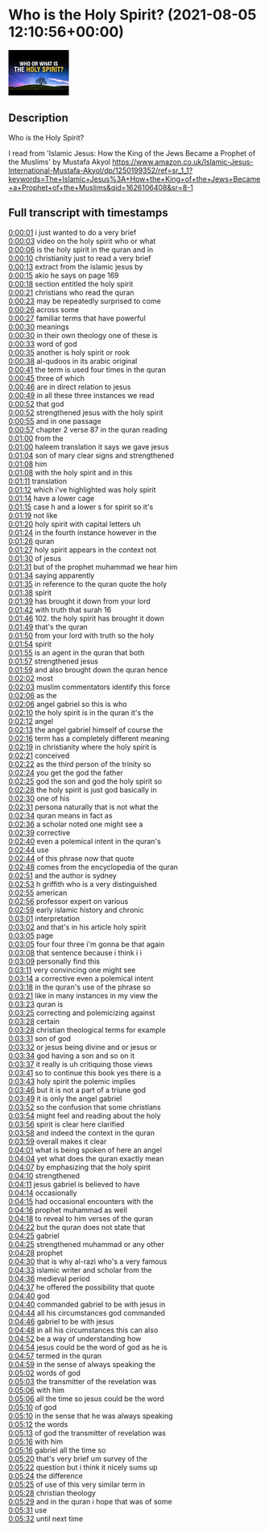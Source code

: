 # Who is the Holy Spirit? (2021-08-05 12:10:56+00:00)

![alt Who is the Holy Spirit?](VGd59ASK_VM.jpg "Who is the Holy Spirit?")

## Description

Who is the Holy Spirit?

I read from 'Islamic Jesus: How the King of the Jews Became a Prophet of the Muslims' by Mustafa Akyol https://www.amazon.co.uk/Islamic-Jesus-International-Mustafa-Akyol/dp/1250199352/ref=sr_1_1?keywords=The+Islamic+Jesus%3A+How+the+King+of+the+Jews+Became+a+Prophet+of+the+Muslims&qid=1626106408&sr=8-1



## Full transcript with timestamps

[0:00:01](https://youtu.be/VGd59ASK_VM?t=1) i just wanted to do a very brief  
[0:00:03](https://youtu.be/VGd59ASK_VM?t=3) video on the holy spirit who or what  
[0:00:06](https://youtu.be/VGd59ASK_VM?t=6) is the holy spirit in the quran and in  
[0:00:10](https://youtu.be/VGd59ASK_VM?t=10) christianity just to read a very brief  
[0:00:13](https://youtu.be/VGd59ASK_VM?t=13) extract from the islamic jesus by  
[0:00:15](https://youtu.be/VGd59ASK_VM?t=15) akio he says on page 169  
[0:00:18](https://youtu.be/VGd59ASK_VM?t=18) section entitled the holy spirit  
[0:00:21](https://youtu.be/VGd59ASK_VM?t=21) christians who read the quran  
[0:00:23](https://youtu.be/VGd59ASK_VM?t=23) may be repeatedly surprised to come  
[0:00:26](https://youtu.be/VGd59ASK_VM?t=26) across some  
[0:00:27](https://youtu.be/VGd59ASK_VM?t=27) familiar terms that have powerful  
[0:00:30](https://youtu.be/VGd59ASK_VM?t=30) meanings  
[0:00:30](https://youtu.be/VGd59ASK_VM?t=30) in their own theology one of these is  
[0:00:33](https://youtu.be/VGd59ASK_VM?t=33) word of god  
[0:00:35](https://youtu.be/VGd59ASK_VM?t=35) another is holy spirit or rook  
[0:00:38](https://youtu.be/VGd59ASK_VM?t=38) al-qudoos in its arabic original  
[0:00:41](https://youtu.be/VGd59ASK_VM?t=41) the term is used four times in the quran  
[0:00:45](https://youtu.be/VGd59ASK_VM?t=45) three of which  
[0:00:46](https://youtu.be/VGd59ASK_VM?t=46) are in direct relation to jesus  
[0:00:49](https://youtu.be/VGd59ASK_VM?t=49) in all these three instances we read  
[0:00:52](https://youtu.be/VGd59ASK_VM?t=52) that god  
[0:00:52](https://youtu.be/VGd59ASK_VM?t=52) strengthened jesus with the holy spirit  
[0:00:55](https://youtu.be/VGd59ASK_VM?t=55) and in one passage  
[0:00:57](https://youtu.be/VGd59ASK_VM?t=57) chapter 2 verse 87 in the quran reading  
[0:01:00](https://youtu.be/VGd59ASK_VM?t=60) from the  
[0:01:00](https://youtu.be/VGd59ASK_VM?t=60) haleem translation it says we gave jesus  
[0:01:04](https://youtu.be/VGd59ASK_VM?t=64) son of mary clear signs and strengthened  
[0:01:08](https://youtu.be/VGd59ASK_VM?t=68) him  
[0:01:08](https://youtu.be/VGd59ASK_VM?t=68) with the holy spirit and in this  
[0:01:11](https://youtu.be/VGd59ASK_VM?t=71) translation  
[0:01:12](https://youtu.be/VGd59ASK_VM?t=72) which i've highlighted was holy spirit  
[0:01:14](https://youtu.be/VGd59ASK_VM?t=74) have a lower cage  
[0:01:15](https://youtu.be/VGd59ASK_VM?t=75) case h and a lower s for spirit so it's  
[0:01:19](https://youtu.be/VGd59ASK_VM?t=79) not like  
[0:01:20](https://youtu.be/VGd59ASK_VM?t=80) holy spirit with capital letters uh  
[0:01:24](https://youtu.be/VGd59ASK_VM?t=84) in the fourth instance however in the  
[0:01:26](https://youtu.be/VGd59ASK_VM?t=86) quran  
[0:01:27](https://youtu.be/VGd59ASK_VM?t=87) holy spirit appears in the context not  
[0:01:30](https://youtu.be/VGd59ASK_VM?t=90) of jesus  
[0:01:31](https://youtu.be/VGd59ASK_VM?t=91) but of the prophet muhammad we hear him  
[0:01:34](https://youtu.be/VGd59ASK_VM?t=94) saying apparently  
[0:01:35](https://youtu.be/VGd59ASK_VM?t=95) in reference to the quran quote the holy  
[0:01:38](https://youtu.be/VGd59ASK_VM?t=98) spirit  
[0:01:39](https://youtu.be/VGd59ASK_VM?t=99) has brought it down from your lord  
[0:01:42](https://youtu.be/VGd59ASK_VM?t=102) with truth that surah 16  
[0:01:46](https://youtu.be/VGd59ASK_VM?t=106) 102. the holy spirit has brought it down  
[0:01:49](https://youtu.be/VGd59ASK_VM?t=109) that's the quran  
[0:01:50](https://youtu.be/VGd59ASK_VM?t=110) from your lord with truth so the holy  
[0:01:54](https://youtu.be/VGd59ASK_VM?t=114) spirit  
[0:01:55](https://youtu.be/VGd59ASK_VM?t=115) is an agent in the quran that both  
[0:01:57](https://youtu.be/VGd59ASK_VM?t=117) strengthened jesus  
[0:01:59](https://youtu.be/VGd59ASK_VM?t=119) and also brought down the quran hence  
[0:02:02](https://youtu.be/VGd59ASK_VM?t=122) most  
[0:02:03](https://youtu.be/VGd59ASK_VM?t=123) muslim commentators identify this force  
[0:02:06](https://youtu.be/VGd59ASK_VM?t=126) as the  
[0:02:06](https://youtu.be/VGd59ASK_VM?t=126) angel gabriel so this is who  
[0:02:10](https://youtu.be/VGd59ASK_VM?t=130) the holy spirit is in the quran it's the  
[0:02:12](https://youtu.be/VGd59ASK_VM?t=132) angel  
[0:02:13](https://youtu.be/VGd59ASK_VM?t=133) the angel gabriel himself of course the  
[0:02:16](https://youtu.be/VGd59ASK_VM?t=136) term has a completely different meaning  
[0:02:19](https://youtu.be/VGd59ASK_VM?t=139) in christianity where the holy spirit is  
[0:02:21](https://youtu.be/VGd59ASK_VM?t=141) conceived  
[0:02:22](https://youtu.be/VGd59ASK_VM?t=142) as the third person of the trinity so  
[0:02:24](https://youtu.be/VGd59ASK_VM?t=144) you get the god the father  
[0:02:25](https://youtu.be/VGd59ASK_VM?t=145) god the son and god the holy spirit so  
[0:02:28](https://youtu.be/VGd59ASK_VM?t=148) the holy spirit is just god basically in  
[0:02:30](https://youtu.be/VGd59ASK_VM?t=150) one of his  
[0:02:31](https://youtu.be/VGd59ASK_VM?t=151) persona naturally that is not what the  
[0:02:34](https://youtu.be/VGd59ASK_VM?t=154) quran means in fact as  
[0:02:36](https://youtu.be/VGd59ASK_VM?t=156) a scholar noted one might see a  
[0:02:39](https://youtu.be/VGd59ASK_VM?t=159) corrective  
[0:02:40](https://youtu.be/VGd59ASK_VM?t=160) even a polemical intent in the quran's  
[0:02:44](https://youtu.be/VGd59ASK_VM?t=164) use  
[0:02:44](https://youtu.be/VGd59ASK_VM?t=164) of this phrase now that quote  
[0:02:48](https://youtu.be/VGd59ASK_VM?t=168) comes from the encyclopedia of the quran  
[0:02:51](https://youtu.be/VGd59ASK_VM?t=171) and the author is sydney  
[0:02:53](https://youtu.be/VGd59ASK_VM?t=173) h griffith who is a very distinguished  
[0:02:55](https://youtu.be/VGd59ASK_VM?t=175) american  
[0:02:56](https://youtu.be/VGd59ASK_VM?t=176) professor expert on various  
[0:02:59](https://youtu.be/VGd59ASK_VM?t=179) early islamic history and chronic  
[0:03:01](https://youtu.be/VGd59ASK_VM?t=181) interpretation  
[0:03:02](https://youtu.be/VGd59ASK_VM?t=182) and that's in his article holy spirit  
[0:03:05](https://youtu.be/VGd59ASK_VM?t=185) page  
[0:03:05](https://youtu.be/VGd59ASK_VM?t=185) four four three i'm gonna be that again  
[0:03:08](https://youtu.be/VGd59ASK_VM?t=188) that sentence because i think i i  
[0:03:09](https://youtu.be/VGd59ASK_VM?t=189) personally find this  
[0:03:11](https://youtu.be/VGd59ASK_VM?t=191) very convincing one might see  
[0:03:14](https://youtu.be/VGd59ASK_VM?t=194) a corrective even a polemical intent  
[0:03:18](https://youtu.be/VGd59ASK_VM?t=198) in the quran's use of the phrase so  
[0:03:21](https://youtu.be/VGd59ASK_VM?t=201) like in many instances in my view the  
[0:03:23](https://youtu.be/VGd59ASK_VM?t=203) quran is  
[0:03:25](https://youtu.be/VGd59ASK_VM?t=205) correcting and polemicizing against  
[0:03:28](https://youtu.be/VGd59ASK_VM?t=208) certain  
[0:03:28](https://youtu.be/VGd59ASK_VM?t=208) christian theological terms for example  
[0:03:31](https://youtu.be/VGd59ASK_VM?t=211) son of god  
[0:03:32](https://youtu.be/VGd59ASK_VM?t=212) or jesus being divine and or jesus or  
[0:03:34](https://youtu.be/VGd59ASK_VM?t=214) god having a son and so on it  
[0:03:37](https://youtu.be/VGd59ASK_VM?t=217) it really is uh critiquing those views  
[0:03:41](https://youtu.be/VGd59ASK_VM?t=221) so to continue this book yes there is a  
[0:03:43](https://youtu.be/VGd59ASK_VM?t=223) holy spirit the polemic implies  
[0:03:46](https://youtu.be/VGd59ASK_VM?t=226) but it is not a part of a triune god  
[0:03:49](https://youtu.be/VGd59ASK_VM?t=229) it is only the angel gabriel  
[0:03:52](https://youtu.be/VGd59ASK_VM?t=232) so the confusion that some christians  
[0:03:54](https://youtu.be/VGd59ASK_VM?t=234) might feel and reading about the holy  
[0:03:56](https://youtu.be/VGd59ASK_VM?t=236) spirit is clear here clarified  
[0:03:58](https://youtu.be/VGd59ASK_VM?t=238) and indeed the context in the quran  
[0:03:59](https://youtu.be/VGd59ASK_VM?t=239) overall makes it clear  
[0:04:01](https://youtu.be/VGd59ASK_VM?t=241) what is being spoken of here an angel  
[0:04:04](https://youtu.be/VGd59ASK_VM?t=244) yet what does the quran exactly mean  
[0:04:07](https://youtu.be/VGd59ASK_VM?t=247) by emphasizing that the holy spirit  
[0:04:10](https://youtu.be/VGd59ASK_VM?t=250) strengthened  
[0:04:11](https://youtu.be/VGd59ASK_VM?t=251) jesus gabriel is believed to have  
[0:04:14](https://youtu.be/VGd59ASK_VM?t=254) occasionally  
[0:04:15](https://youtu.be/VGd59ASK_VM?t=255) had occasional encounters with the  
[0:04:16](https://youtu.be/VGd59ASK_VM?t=256) prophet muhammad as well  
[0:04:18](https://youtu.be/VGd59ASK_VM?t=258) to reveal to him verses of the quran  
[0:04:22](https://youtu.be/VGd59ASK_VM?t=262) but the quran does not state that  
[0:04:25](https://youtu.be/VGd59ASK_VM?t=265) gabriel  
[0:04:25](https://youtu.be/VGd59ASK_VM?t=265) strengthened muhammad or any other  
[0:04:28](https://youtu.be/VGd59ASK_VM?t=268) prophet  
[0:04:30](https://youtu.be/VGd59ASK_VM?t=270) that is why al-razi who's a very famous  
[0:04:33](https://youtu.be/VGd59ASK_VM?t=273) islamic writer and scholar from the  
[0:04:36](https://youtu.be/VGd59ASK_VM?t=276) medieval period  
[0:04:37](https://youtu.be/VGd59ASK_VM?t=277) he offered the possibility that quote  
[0:04:40](https://youtu.be/VGd59ASK_VM?t=280) god  
[0:04:40](https://youtu.be/VGd59ASK_VM?t=280) commanded gabriel to be with jesus in  
[0:04:44](https://youtu.be/VGd59ASK_VM?t=284) all his circumstances god commanded  
[0:04:46](https://youtu.be/VGd59ASK_VM?t=286) gabriel to be with jesus  
[0:04:48](https://youtu.be/VGd59ASK_VM?t=288) in all his circumstances this can also  
[0:04:52](https://youtu.be/VGd59ASK_VM?t=292) be a way of understanding how  
[0:04:54](https://youtu.be/VGd59ASK_VM?t=294) jesus could be the word of god as he is  
[0:04:57](https://youtu.be/VGd59ASK_VM?t=297) termed in the quran  
[0:04:59](https://youtu.be/VGd59ASK_VM?t=299) in the sense of always speaking the  
[0:05:02](https://youtu.be/VGd59ASK_VM?t=302) words of god  
[0:05:03](https://youtu.be/VGd59ASK_VM?t=303) the transmitter of the revelation was  
[0:05:06](https://youtu.be/VGd59ASK_VM?t=306) with him  
[0:05:06](https://youtu.be/VGd59ASK_VM?t=306) all the time so jesus could be the word  
[0:05:10](https://youtu.be/VGd59ASK_VM?t=310) of god  
[0:05:10](https://youtu.be/VGd59ASK_VM?t=310) in the sense that he was always speaking  
[0:05:12](https://youtu.be/VGd59ASK_VM?t=312) the words  
[0:05:13](https://youtu.be/VGd59ASK_VM?t=313) of god the transmitter of revelation was  
[0:05:16](https://youtu.be/VGd59ASK_VM?t=316) with him  
[0:05:16](https://youtu.be/VGd59ASK_VM?t=316) gabriel all the time so  
[0:05:20](https://youtu.be/VGd59ASK_VM?t=320) that's very brief um survey of the  
[0:05:22](https://youtu.be/VGd59ASK_VM?t=322) question but i think it nicely sums up  
[0:05:24](https://youtu.be/VGd59ASK_VM?t=324) the difference  
[0:05:25](https://youtu.be/VGd59ASK_VM?t=325) of use of this very similar term in  
[0:05:28](https://youtu.be/VGd59ASK_VM?t=328) christian theology  
[0:05:29](https://youtu.be/VGd59ASK_VM?t=329) and in the quran i hope that was of some  
[0:05:31](https://youtu.be/VGd59ASK_VM?t=331) use  
[0:05:32](https://youtu.be/VGd59ASK_VM?t=332) until next time  
